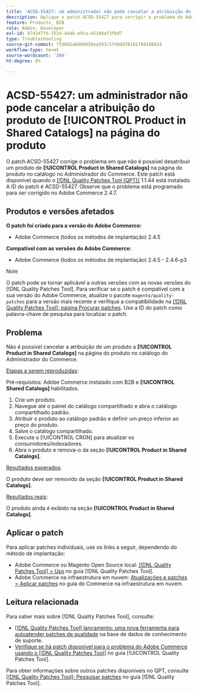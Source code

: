 ```yaml
---
title: 'ACSD-55427: um administrador não pode cancelar a atribuição do produto a **[!UICONTROL Product in Shared Catalogs]** na página do produto'
description: Aplique o patch ACSD-55427 para corrigir o problema do Adobe Commerce em que um produto não pode ser desatribuído de **[!UICONTROL Product in Shared Catalogs]**.
feature: Products, B2B
role: Admin, Developer
exl-id: 974347fd-351d-4a4b-a9ca-a534daf3fbd7
type: Troubleshooting
source-git-commit: 7fdb02a6d89d50ea593c5fd99d78101f89198424
workflow-type: tm+mt
source-wordcount: '384'
ht-degree: 0%

---
```


# ACSD-55427: um administrador não pode cancelar a atribuição do produto de **[!UICONTROL Product in Shared Catalogs]** na página do produto

O patch ACSD-55427 corrige o problema em que não é possível desatribuir um produto de **[!UICONTROL Product in Shared Catalogs]** na página do produto no catálogo no Administrador do Commerce. Este patch está disponível quando o [[!DNL Quality Patches Tool (QPT)]](https://experienceleague.adobe.com/pt-br/docs/commerce-operations/tools/quality-patches-tool/quality-patches-tool-to-self-serve-quality-patches) 1.1.44 está instalado. A ID do patch é ACSD-55427. Observe que o problema está programado para ser corrigido no Adobe Commerce 2.4.7.

## Produtos e versões afetados

**O patch foi criado para a versão do Adobe Commerce:**

* Adobe Commerce (todos os métodos de implantação) 2.4.5

**Compatível com as versões do Adobe Commerce:**

* Adobe Commerce (todos os métodos de implantação) 2.4.5 - 2.4.6-p3

>[!NOTE]
>
>O patch pode se tornar aplicável a outras versões com as novas versões do [!DNL Quality Patches Tool]. Para verificar se o patch é compatível com a sua versão do Adobe Commerce, atualize o pacote `magento/quality-patches` para a versão mais recente e verifique a compatibilidade na [[!DNL Quality Patches Tool]: página Procurar patches](https://experienceleague.adobe.com/tools/commerce-quality-patches/index.html?lang=pt-BR). Use a ID do patch como palavra-chave de pesquisa para localizar o patch.

## Problema

Não é possível cancelar a atribuição de um produto a **[!UICONTROL Product in Shared Catalogs]** na página do produto no catálogo do Administrador do Commerce.

<u>Etapas a serem reproduzidas</u>:

Pré-requisitos: Adobe Commerce instalado com B2B e **[!UICONTROL Shared Catalogs]** habilitados.
1. Crie um produto.
1. Navegue até o painel do catálogo compartilhado e abra o catálogo compartilhado padrão.
1. Atribuir o produto ao catálogo padrão e definir um preço inferior ao preço do produto.
1. Salve o catálogo compartilhado.
1. Execute o [!UICONTROL CRON] para atualizar os consumidores/indexadores.
1. Abra o produto e remova-o da seção **[!UICONTROL Product in Shared Catalogs]**.

<u>Resultados esperados</u>:

O produto deve ser removido da seção **[!UICONTROL Product in Shared Catalogs]**.

<u>Resultados reais</u>:

O produto ainda é exibido na seção **[!UICONTROL Product in Shared Catalogs]**.

## Aplicar o patch

Para aplicar patches individuais, use os links a seguir, dependendo do método de implantação:

* Adobe Commerce ou Magento Open Source local: [[!DNL Quality Patches Tool] > Uso](/help/tools/quality-patches-tool/usage.md) no guia [!DNL Quality Patches Tool].
* Adobe Commerce na infraestrutura em nuvem: [Atualizações e patches > Aplicar patches](https://experienceleague.adobe.com/docs/commerce-cloud-service/user-guide/develop/upgrade/apply-patches.html?lang=pt-BR) no guia do Commerce na infraestrutura em nuvem.

## Leitura relacionada

Para saber mais sobre [!DNL Quality Patches Tool], consulte:

* [[!DNL Quality Patches Tool] lançamento: uma nova ferramenta para autoatender patches de qualidade](https://experienceleague.adobe.com/pt-br/docs/commerce-operations/tools/quality-patches-tool/quality-patches-tool-to-self-serve-quality-patches) na base de dados de conhecimento de suporte.
* [Verifique se há patch disponível para o problema do Adobe Commerce usando o  [!DNL Quality Patches Tool]](/help/tools/quality-patches-tool/patches-available-in-qpt/check-patch-for-magento-issue-with-magento-quality-patches.md) no guia [!UICONTROL Quality Patches Tool].


Para obter informações sobre outros patches disponíveis no QPT, consulte [[!DNL Quality Patches Tool]: Pesquisar patches](https://experienceleague.adobe.com/tools/commerce-quality-patches/index.html?lang=pt-BR) no guia [!DNL Quality Patches Tool].
